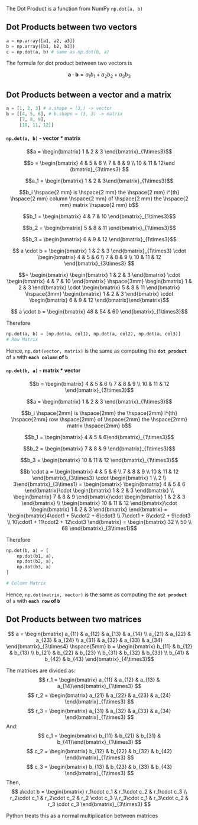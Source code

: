 The Dot Product is a function from NumPy
`np.dot(a, b)`

## Dot Products between two vectors

```python
a = np.array([a1, a2, a3])
b = np.array([b1, b2, b3])
c = np.dot(a, b) # same as np.dot(b, a)
```

The formula for dot product between two vectors is 
```math
\mathbf{a} \cdot \mathbf{b} = a_1 b_1 + a_2 b_2 + a_3 b_3
```

## Dot Products between a vector and a matrix

```python
a = [1, 2, 3] # a.shape = (3,) -> vector 
b = [[4, 5, 6], # b.shape = (3, 3) -> matrix
	 [7, 8, 9],
	 [10, 11, 12]]

```

#### <code>np.dot(a, b)</code> - vector  * matrix

```math
a = \begin{bmatrix} 1 & 2 & 3 \end{bmatrix}_{1\times3}
```

```math
b = \begin{bmatrix} 4 & 5 & 6 \\ 7 & 8 & 9 \\ 10 & 11 & 12\end {bmatrix}_{3\times3} 
```

```math
a_1 = \begin{bmatrix} 1 & 2 & 3\end{bmatrix}_{1\times3}
```

```math
b_i \hspace{2 mm} is \hspace{2 mm} the \hspace{2 mm} i^{th} \hspace{2 mm} column \hspace{2 mm} of \hspace{2 mm} the \hspace{2 mm} matrix \hspace{2 mm} b
```

```math
b_1 = \begin{bmatrix} 4 & 7 & 10 \end{bmatrix}_{1\times3}
```

```math
b_2 = \begin{bmatrix} 5 & 8 & 11 \end{bmatrix}_{1\times3}
```

```math
b_3 = \begin{bmatrix} 6 & 9 & 12 \end{bmatrix}_{1\times3}
```

```math
	a \cdot b = 
	\begin{bmatrix} 1 & 2 & 3 \end{bmatrix}_{1\times3} \cdot \begin{bmatrix} 4 & 5 & 6 \\ 7 & 8 & 9 \\ 10 & 11 & 12 \end{bmatrix}_{3\times3}  
```

```math
= \begin{bmatrix} \begin{bmatrix} 1 & 2 & 3 \end{bmatrix} \cdot \begin{bmatrix} 4 & 7 & 10 \end{bmatrix} \hspace{3mm} \begin{bmatrix} 1 & 2 & 3 \end{bmatrix} \cdot \begin{bmatrix} 5 & 8 & 11 \end{bmatrix} \hspace{3mm} \begin{bmatrix} 1 & 2 & 3 \end{bmatrix} \cdot \begin{bmatrix} 6 & 9 & 12 \end{bmatrix}\end{bmatrix}
```

```math
	a \cdot b = \begin{bmatrix} 48 & 54 & 60 \end{bmatrix}_{1\times3}
```

Therefore 

```python
np.dot(a, b) = [np.dot(a, col1), np.dot(a, col2), np.dot(a, col3)]
# Row Matrix
```

Hence, <code>np.dot(vector, matrix)</code> is the same as computing the **`dot product`** of `a` with **`each column` of `b`**
#### <code>np.dot(b, a)</code> - matrix * vector

```math
b = \begin{bmatrix} 4 & 5 & 6 \\ 7 & 8 & 9 \\ 10 & 11 & 12 \end{bmatrix}_{3\times3}
```

```math
a = \begin{bmatrix} 1 & 2 & 3 \end{bmatrix}_{1\times3}
```

```math
b_i \hspace{2mm} is \hspace{2mm} the \hspace{2mm} i^{th} \hspace{2mm} row \hspace{2mm} of \hspace{2mm} the \hspace{2mm} matrix \hspace{2mm} b
```

```math
b_1 = \begin{bmatrix} 4 & 5 & 6\end{bmatrix}_{1\times3}
```

```math
b_2 = \begin{bmatrix} 7 & 8 & 9 \end{bmatrix}_{1\times3}
```
```math
b_3 = \begin{bmatrix} 10 & 11 & 12 \end{bmatrix}_{1\times3}
```

```math
b \cdot a = 
\begin{bmatrix} 4 & 5 & 6 \\ 7 & 8 & 9 \\ 10 & 11 & 12 \end{bmatrix}_{3\times3} \cdot \begin{bmatrix} 1 \\ 2 \\ 3\end{bmatrix}_{3\times1} = \begin{bmatrix} \begin{bmatrix} 4 & 5 & 6 \end{bmatrix}\cdot \begin{bmatrix} 1 & 2 & 3 \end{bmatrix} \\ \begin{bmatrix} 7 & 8 & 9 \end{bmatrix}\cdot \begin{bmatrix} 1 & 2 & 3 \end{bmatrix} \\ \begin{bmatrix} 10 & 11 & 12 \end{bmatrix}\cdot \begin{bmatrix} 1 & 2 & 3 \end{bmatrix}  \end{bmatrix} = \begin{bmatrix}4\cdot1 + 5\cdot2 + 6\cdot3 \\ 7\cdot1 + 8\cdot2 + 9\cdot3 \\ 10\cdot1 + 11\cdot2 + 12\cdot3 \end{bmatrix} = \begin{bmatrix} 32 \\ 50 \\ 68 \end{bmatrix}_{3\times1}
```

Therefore
```python
np.dot(b, a) = [
	np.dot(b1, a),
	np.dot(b2, a),
	np.dot(b3, a)
]

# Column Matrix
```

Hence, <code>np.dot(matrix, vector)</code> is the same as computing the **`dot product`** of `a` with **`each row` of `b`**


## Dot Products between two matrices

```math
	a = \begin{bmatrix} a_{11} & a_{12} & a_{13} & a_{14} \\ a_{21} & a_{22} & a_{23} & a_{24} \\ a_{31} & a_{32} & a_{33} & a_{34} \end{bmatrix}_{3\times4} \hspace{5mm} b = \begin{bmatrix} b_{11} & b_{12} & b_{13} \\ b_{21} & b_{22} & b_{23} \\ b_{31} & b_{32} & b_{33} \\ b_{41} & b_{42} & b_{43} \end{bmatrix}_{4\times3}
```

The matrices are divided as:
$$ r_1 = \begin{bmatrix} a_{11} & a_{12} & a_{13} & a_{14}\end{bmatrix}_{1\times3} $$
$$ r_2 = \begin{bmatrix} a_{21} & a_{22} & a_{23} & a_{24} \end{bmatrix}_{1\times3} $$
$$ r_3 = \begin{bmatrix} a_{31} & a_{32} & a_{33} & a_{34} \end{bmatrix}_{1\times3} $$
And:
$$ c_1 = \begin{bmatrix} b_{11} & b_{21} & b_{31} & b_{41}\end{bmatrix}_{1\times3} $$
$$ c_2 = \begin{bmatrix} b_{12} & b_{22} & b_{32} & b_{42}   \end{bmatrix}_{1\times3} $$
$$ c_3 = \begin{bmatrix} b_{13} & b_{23} & b_{33} & b_{43} \end{bmatrix}_{1\times3} $$
Then, 
$$ a\cdot b = \begin{bmatrix} r_1\cdot c_1 & r_1\cdot c_2 & r_1\cdot c_3 \\ r_2\cdot c_1 & r_2\cdot c_2 & r_2 \cdot c_3 \\ r_3\cdot c_1 & r_3\cdot c_2 & r_3 \cdot c_3 \end{bmatrix}_{3\times3} $$

Python treats this as a normal multiplication between matrices
